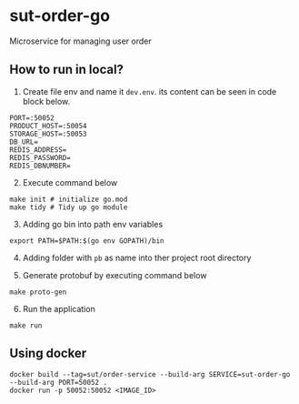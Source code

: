 # sut-order-go
Microservice for managing user order

## How to run in local?

1. Create file env and name it `dev.env`. its content can be seen in code block below. 
```
PORT=:50052
PRODUCT_HOST=:50054
STORAGE_HOST=:50053
DB_URL=
REDIS_ADDRESS=
REDIS_PASSWORD=
REDIS_DBNUMBER=
```

2. Execute command below
```
make init # initialize go.mod
make tidy # Tidy up go module
```

3. Adding go bin into path env variables
```
export PATH=$PATH:$(go env GOPATH)/bin
```

4. Adding folder with `pb` as name into ther project root directory

5. Generate protobuf by executing command below
```
make proto-gen
```

6. Run the application
```
make run
```

## Using docker
```
docker build --tag=sut/order-service --build-arg SERVICE=sut-order-go --build-arg PORT=50052 .
docker run -p 50052:50052 <IMAGE_ID>
```
